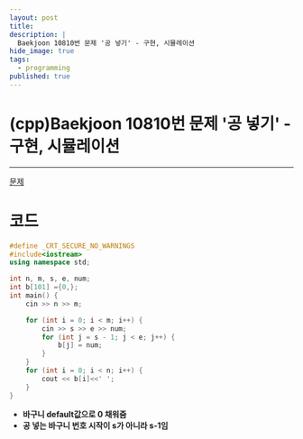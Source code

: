 ```yaml
---
layout: post
title: 
description: |
  Baekjoon 10810번 문제 '공 넣기' - 구현, 시뮬레이션
hide_image: true
tags:
  - programming
published: true
---
```


# (cpp)Baekjoon 10810번 문제 '공 넣기' - 구현, 시뮬레이션
* * *
[문제](https://www.acmicpc.net/problem/10810)   
# 코드
```cpp
#define _CRT_SECURE_NO_WARNINGS
#include<iostream>
using namespace std;

int n, m, s, e, num;
int b[101] ={0,};
int main() {
	cin >> n >> m;

	for (int i = 0; i < m; i++) {
		cin >> s >> e >> num;
		for (int j = s - 1; j < e; j++) {
			b[j] = num;
		}
	}
	for (int i = 0; i < n; i++) {
		cout << b[i]<<' ';
	}
}
```
* **바구니 default값으로 0 채워줌**
* **공 넣는 바구니 번호 시작이 s가 아니라 s-1임**
